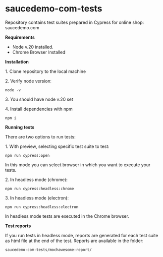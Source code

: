 # saucedemo-com-tests

Repository contains test suites prepared in Cypress for online shop: saucedemo.com

**Requirements**

- Node v.20 installed.
- Chrome Browser Installed

**Installation**

1\. Clone repository to the local machine

2\. Verify node version:

```
node -v
```

3\. You should have node v.20 set

4\. Install dependencies with npm

```
npm i
```

**Running tests**

There are two options to run tests:

1\. With preview, selecting specific test suite to test:

```
npm run cypress:open
```

In this mode you can select browser in which you want to execute your tests.

2\. In headless mode (chrome):

```
npm run cypress:headless:chrome
```

3\. In headless mode (electron):

```
npm run cypress:headless:electron
```

In headless mode tests are executed in the Chrome browser.

**Test reports**

If you run tests in headless mode, reports are generated for each test suite as html file at the end of the test. Reports are available in the folder:

```
saucedemo-com-tests/mochawesome-report/
```
